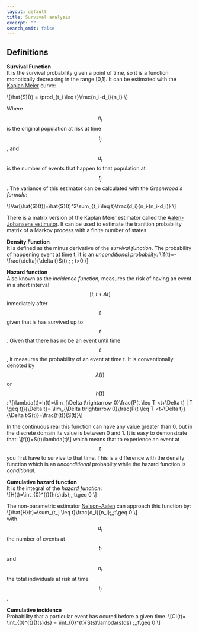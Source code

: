 ```yaml
---
layout: default
title: Survival analysis
excerpt: ""
search_omit: false
---
```


## Definitions

**Survival Function**  
It is the survival probability given a point of time, so it is a function monotically decreasing in the range [0,1]. It can be estimated with the [Kaplan Meier](https://en.wikipedia.org/wiki/Kaplan%E2%80%93Meier_estimator) curve:

\\[\hat{S}(t) = \prod_{t_i \leq t}\frac{n_i-d_i}{n_i} \\]

Where $$n_j$$ is the original population at risk at time $$t_j$$, and $$d_j$$ is the number of events that happen to that population at $$t_j$$. The variance of this estimator can be calculated with the *Greenwood's formula*:

\\[Var[\hat{S}(t)]=\hat{S}(t)^2\sum_{t_i \leq t}\frac{d_i}{n_i·(n_i-d_i)} \\]


There is a matrix version of the Kaplan Meier estimator called the [Aalen-Johansens estimator](https://cran.r-project.org/web/packages/survival/vignettes/compete.pdf). It can be used to estimate the tranition probability matrix of a Markov process with a finite number of states. 




**Density Function**  
It is defined as the minus derivative of the *survival function*. The probability of happening event at time t, it is an *unconditional probability*: 
\\[f(t)=-\frac{\delta}{\delta t}S(t),\; \;   t>0 \\]

**Hazard function**  
Also known as the *incidence function*, measures the risk of having an event in a short interval $$[t,t+\Delta t]$$ inmediately after $$t$$ given that is has survived up to $$t$$. Given that there has no be an event until time $$t$$, it measures the probability of an event at time t. It is conventionally denoted by $$\lambda(t)$$ or $$h(t)$$:
\\[\lambda(t)=h(t)=\lim_{\Delta t\rightarrow 0}\frac{P(t \leq T <t+\Delta t) | T \geq t)}{\Delta t}=
\lim_{\Delta t\rightarrow 0}\frac{P(t \leq T <t+\Delta t)}{\Delta t·S(t)}=\frac{f(t)}{S(t)}\\]

In the continuous real this function can have any value greater than 0, but in the discrete domain its value is between 0 and 1. It is easy to demonstrate that:
\\[f(t)=S(t)\lambda(t)\\]
which means that to experience an event at $$t$$ you first have to survive to that time. This is a difference with the density function which is an *unconditional* probabilty while the hazard function is *conditional*.


**Cumulative hazard function**  
It is the integral of the *hazard function*:  
\\[H(t)=\int_{0}^{t}{h(s)ds}\;,\;t\geq 0 \\]

The non-parametric estimator [Nelson–Aalen](https://en.wikipedia.org/wiki/Nelson%E2%80%93Aalen_estimator) can approach this function by:
\\[\hat{H}(t)=\sum_{t_j \leq t}\frac{d_i}{n_i}\;,\;t\geq 0 \\]  
with $$d_{i}$$ the number of events at $$t_{i}$$ and $$n_{i}$$ the total individuals at risk at time $$t_{i}$$.


**Cumulative incidence**  
Probability that a particular event has ocured before a given time.
\\[CI(t)= \int_{0}^{t}{f(s)ds} = \int_{0}^{t}{S(s)\lambda(s)ds} \;,\;t\geq 0 \\]

